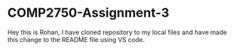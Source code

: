 # COMP2750-Assignment-3

Hey this is Rohan, I have cloned repository to my local files and have made this change to the README file using VS code.